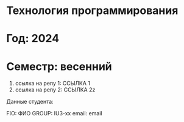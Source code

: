 # Технология программирования
# Год: 2024
# Семестр: весенний

1. ссылка на репу 1: ССЫЛКА 1
2. ссылка на репу 2: ССЫЛКА 2z

Данные студента:

FIO: ФИО
GROUP: IU3-xx
email: email

